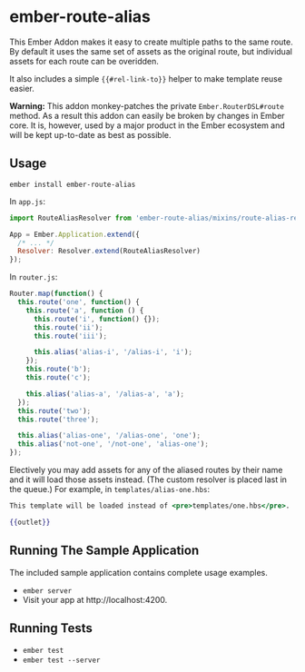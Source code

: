 # ember-route-alias

This Ember Addon makes it easy to create multiple paths to the same route. By default it uses the same set of assets as the original route, but individual assets for each route can be overidden.

It also includes a simple `{{#rel-link-to}}` helper to make template reuse easier.

**Warning:** This addon monkey-patches the private `Ember.RouterDSL#route` method. As a result this addon can easily be broken by changes in Ember core. It is, however, used by a major product in the Ember ecosystem and will be kept up-to-date as best as possible.

## Usage

`ember install ember-route-alias`

In `app.js`:
```javascript
import RouteAliasResolver from 'ember-route-alias/mixins/route-alias-resolver';

App = Ember.Application.extend({
  /* ... */
  Resolver: Resolver.extend(RouteAliasResolver)
});
```

In `router.js`:
```javascript
Router.map(function() {
  this.route('one', function() {
    this.route('a', function () {
      this.route('i', function() {});
      this.route('ii');
      this.route('iii');

      this.alias('alias-i', '/alias-i', 'i');
    });
    this.route('b');
    this.route('c');

    this.alias('alias-a', '/alias-a', 'a');
  });
  this.route('two');
  this.route('three');

  this.alias('alias-one', '/alias-one', 'one');
  this.alias('not-one', '/not-one', 'alias-one');
});
```

Electively you may add assets for any of the aliased routes by their name and it will load those assets instead. (The custom resolver is placed last in the queue.) For example, in `templates/alias-one.hbs`:

```handlebars
This template will be loaded instead of <pre>templates/one.hbs</pre>.

{{outlet}}
```

## Running The Sample Application

The included sample application contains complete usage examples.

* `ember server`
* Visit your app at http://localhost:4200.

## Running Tests

* `ember test`
* `ember test --server`
